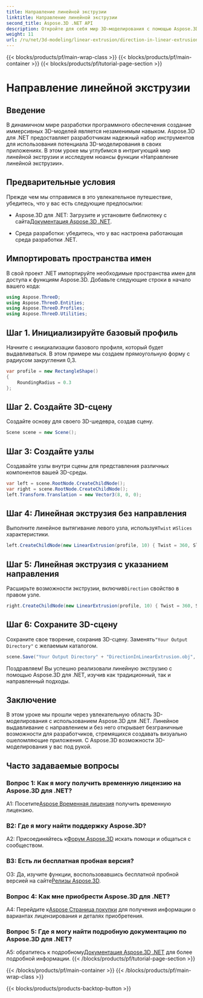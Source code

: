 ```yaml
---
title: Направление линейной экструзии
linktitle: Направление линейной экструзии
second_title: Aspose.3D .NET API
description: Откройте для себя мир 3D-моделирования с помощью Aspose.3D для .NET. Изучите направление линейной экструзии, развивайте творческий подход и с легкостью создавайте иммерсивные приложения.
weight: 11
url: /ru/net/3d-modeling/linear-extrusion/direction-in-linear-extrusion/
---
```


{{< blocks/products/pf/main-wrap-class >}}
{{< blocks/products/pf/main-container >}}
{{< blocks/products/pf/tutorial-page-section >}}

# Направление линейной экструзии

## Введение

В динамичном мире разработки программного обеспечения создание иммерсивных 3D-моделей является незаменимым навыком. Aspose.3D для .NET предоставляет разработчикам надежный набор инструментов для использования потенциала 3D-моделирования в своих приложениях. В этом уроке мы углубимся в интригующий мир линейной экструзии и исследуем нюансы функции «Направление линейной экструзии».

## Предварительные условия

Прежде чем мы отправимся в это увлекательное путешествие, убедитесь, что у вас есть следующие предпосылки:

-  Aspose.3D для .NET: Загрузите и установите библиотеку с сайта[Документация Aspose.3D .NET](https://reference.aspose.com/3d/net/).

- Среда разработки: убедитесь, что у вас настроена работающая среда разработки .NET.

## Импортировать пространства имен

В свой проект .NET импортируйте необходимые пространства имен для доступа к функциям Aspose.3D. Добавьте следующие строки в начало вашего кода:

```csharp
using Aspose.ThreeD;
using Aspose.ThreeD.Entities;
using Aspose.ThreeD.Profiles;
using Aspose.ThreeD.Utilities;
```

## Шаг 1. Инициализируйте базовый профиль

Начните с инициализации базового профиля, который будет выдавливаться. В этом примере мы создаем прямоугольную форму с радиусом закругления 0,3.

```csharp
var profile = new RectangleShape()
{
    RoundingRadius = 0.3
};
```

## Шаг 2. Создайте 3D-сцену

Создайте основу для своего 3D-шедевра, создав сцену.

```csharp
Scene scene = new Scene();
```

## Шаг 3: Создайте узлы

Создавайте узлы внутри сцены для представления различных компонентов вашей 3D-среды.

```csharp
var left = scene.RootNode.CreateChildNode();
var right = scene.RootNode.CreateChildNode();
left.Transform.Translation = new Vector3(8, 0, 0);
```

## Шаг 4: Линейная экструзия без направления

 Выполните линейное вытягивание левого узла, используя`Twist` и`Slices` характеристики.

```csharp
left.CreateChildNode(new LinearExtrusion(profile, 10) { Twist = 360, Slices = 100 });
```

## Шаг 5: Линейная экструзия с указанием направления

 Расширьте возможности экструзии, включив`Direction` свойство в правом узле.

```csharp
right.CreateChildNode(new LinearExtrusion(profile, 10) { Twist = 360, Slices = 100, Direction = new Vector3(0.3, 0.2, 1) });
```

## Шаг 6: Сохраните 3D-сцену

 Сохраните свое творение, сохранив 3D-сцену. Заменять`"Your Output Directory"` с желаемым каталогом.

```csharp
scene.Save("Your Output Directory" + "DirectionInLinearExtrusion.obj", FileFormat.WavefrontOBJ);
```

Поздравляем! Вы успешно реализовали линейную экструзию с помощью Aspose.3D для .NET, изучив как традиционный, так и направленный подходы.

## Заключение

В этом уроке мы прошли через увлекательную область 3D-моделирования с использованием Aspose.3D для .NET. Линейное выдавливание с направлением и без него открывает безграничные возможности для разработчиков, стремящихся создавать визуально ошеломляющие приложения. С Aspose.3D возможности 3D-моделирования у вас под рукой.

## Часто задаваемые вопросы

### Вопрос 1: Как я могу получить временную лицензию на Aspose.3D для .NET?

 А1: Посетите[Aspose Временная лицензия](https://purchase.aspose.com/temporary-license/) получить временную лицензию.

### В2: Где я могу найти поддержку Aspose.3D?

 А2: Присоединяйтесь к[Форум Aspose.3D](https://forum.aspose.com/c/3d/18) искать помощи и общаться с сообществом.

### В3: Есть ли бесплатная пробная версия?

 О3: Да, изучите функции, воспользовавшись бесплатной пробной версией на сайте[Релизы Aspose.3D](https://releases.aspose.com/).

### Вопрос 4: Как мне приобрести Aspose.3D для .NET?

 A4: Перейдите к[Aspose Страница покупки](https://purchase.aspose.com/buy) для получения информации о вариантах лицензирования и деталях приобретения.

### Вопрос 5: Где я могу найти подробную документацию по Aspose.3D для .NET?

 A5: обратитесь к подробному[Документация Aspose.3D .NET](https://reference.aspose.com/3d/net/) для более подробной информации.
{{< /blocks/products/pf/tutorial-page-section >}}

{{< /blocks/products/pf/main-container >}}
{{< /blocks/products/pf/main-wrap-class >}}

{{< blocks/products/products-backtop-button >}}
